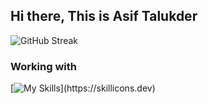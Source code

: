 ## Hi there, This is Asif Talukder
![GitHub Streak](https://github-readme-streak-stats.herokuapp.com?user=Talukder-Asif&theme=transparent&hide_border=true)


### Working with
[![My Skills](https://skillicons.dev/icons?i=js,html,css,express,firebase,nodejs,react,vercel,vite,tailwind,mongodb,)](https://skillicons.dev)




<!-- Wirking In -->

<!--
**Talukder-Asif/Talukder-Asif** is a ✨ _special_ ✨ repository because its `README.md` (this file) appears on your GitHub profile.

Here are some ideas to get you started:

- 🔭 I’m currently working on ...
- 🌱 I’m currently learning ...
- 👯 I’m looking to collaborate on ...
- 🤔 I’m looking for help with ...
- 💬 Ask me about ...
- 📫 How to reach me: ...
- 😄 Pronouns: ...
- ⚡ Fun fact: ...
-->
